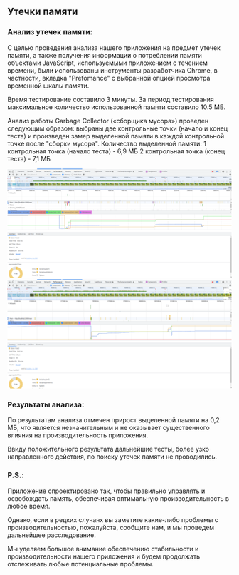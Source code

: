 ## Утечки памяти

### Анализ утечек памяти:

С целью проведения анализа нашего приложения на предмет утечек памяти, а также получения информации о потреблении памяти объектами JavaScript, используемыми приложением с течением времени, были использованы инструменты разработчика Chrome, в частности, вкладка "Prefomance" с выбранной опцией просмотра временной шкалы памяти.

Время тестирование составило 3 минуты. За период тестирования максимальное количество использованной памяти составило 10.5 МБ.

Анализ работы Garbage Collector («сборщика мусора») проведен следующим образом: выбраны две контрольные точки (начало и конец теста) и произведен замер выделенной памяти в каждой контрольной точке после "сборки мусора".
Количество выделенной памяти:
1 контрольная точка (начало теста) - 6,9 МБ
2 контрольная точка (конец теста) - 7,1 МБ

![memory test start](./packages/client/src/assets/screenshot-A.png)
![memory test end](./packages/client/src/assets/screenshot-B.png)

### Результаты анализа:
 
По результатам анализа отмечен прирост выделенной памяти на 0,2 МБ, что является незначительным и не оказывает существенного влияния на производительность приложения.

Ввиду положительного результата дальнейшие тесты, более узко направленного действия, по поиску утечек памяти не проводились.

### P.S.:

Приложение спроектировано так, чтобы правильно управлять и освобождать память, обеспечивая оптимальную производительность в любое время.

Однако, если в редких случаях вы заметите какие-либо проблемы с производительностью, пожалуйста, сообщите нам, и мы проведем дальнейшее расследование.

Мы уделяем большое внимание обеспечению стабильности и производительности нашего приложения и будем продолжать отслеживать любые потенциальные проблемы.
